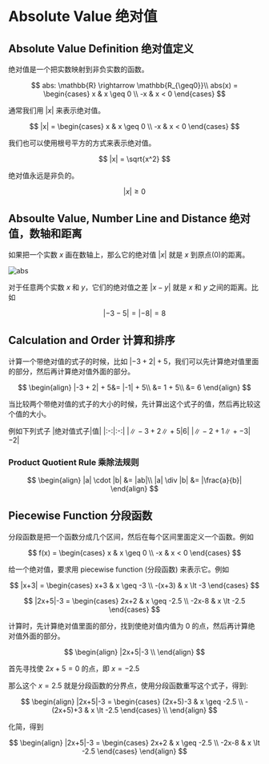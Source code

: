 # Absolute Value 绝对值

## Absolute Value Definition 绝对值定义

绝对值是一个把实数映射到非负实数的函数。

$$
abs: \mathbb{R} \rightarrow \mathbb{R_{\geq0}}\\
abs(x) = \begin{cases}
x & x \geq 0 \\
-x & x < 0
\end{cases}
$$

通常我们用 $|x|$ 来表示绝对值。

$$
|x| = \begin{cases}
x & x \geq 0 \\
-x & x < 0
\end{cases}
$$

我们也可以使用根号平方的方式来表示绝对值。

$$
|x| = \sqrt{x^2}
$$

绝对值永远是非负的。

$$
|x| \geq 0
$$

## Absoulte Value, Number Line and Distance 绝对值，数轴和距离

如果把一个实数 $x$ 画在数轴上，那么它的绝对值 $|x|$ 就是 $x$ 到原点($0$)的距离。

![abs](https://upload.wikimedia.org/wikipedia/commons/thumb/f/f1/AbsoluteValueDiagram.svg/220px-AbsoluteValueDiagram.svg.png)

对于任意两个实数 $x$ 和 $y$，它们的绝对值之差 $|x - y|$ 就是 $x$ 和 $y$ 之间的距离。比如

$$
|-3 - 5| = |-8| = 8
$$

## Calculation and Order 计算和排序

计算一个带绝对值的式子的时候，比如 $|-3 + 2| + 5$，我们可以先计算绝对值里面的部分，然后再计算绝对值外面的部分。

$$
\begin{align}
|-3 + 2| + 5&= |-1| + 5\\
&= 1 + 5\\
&= 6
\end{align}
$$

当比较两个带绝对值的式子的大小的时候，先计算出这个式子的值，然后再比较这个值的大小。

例如下列式子
|绝对值式子|值|
|:-:|:-:|
|$\|-3 + 2\| + 5$|$6$|
|$\|-2 + 1\| + -3$|$-2$|

### Product Quotient Rule 乘除法规则

$$
\begin{align}
|a| \cdot |b| &= |ab|\\
|a| \div |b| &= |\frac{a}{b}|
\end{align}
$$


## Piecewise Function 分段函数

分段函数是把一个函数分成几个区间，然后在每个区间里面定义一个函数。例如

$$
f(x) = \begin{cases}
x & x \geq 0 \\
-x & x < 0
\end{cases}
$$

给一个绝对值，要求用 piecewise function (分段函数) 来表示它。例如

$$
|x+3| = \begin{cases}
x+3 & x \geq -3 \\
-(x+3) & x \lt -3
\end{cases}
$$



$$
|2x+5|-3 = \begin{cases}
2x+2 & x \geq -2.5 \\
-2x-8 & x \lt -2.5
\end{cases}
$$


计算时，先计算绝对值里面的部分，找到使绝对值内值为 0 的点，然后再计算绝对值外面的部分。

$$
\begin{align}
|2x+5|-3 \\
\end{align}
$$

首先寻找使 $2x+5 =0$ 的点，即 $x=-2.5$

那么这个 $x=2.5$ 就是分段函数的分界点，使用分段函数重写这个式子，得到: 

$$
\begin{align}
|2x+5|-3 = \begin{cases}
(2x+5)-3 & x \geq -2.5 \\
-(2x+5)+3 & x \lt -2.5
\end{cases} \\
\end{align}
$$

化简，得到

$$
\begin{align}
|2x+5|-3 = \begin{cases}
2x+2 & x \geq -2.5 \\
-2x-8 & x \lt -2.5
\end{cases}
\end{align}
$$
